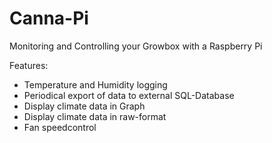 # Canna-Pi

Monitoring and Controlling your Growbox with a Raspberry Pi



Features:
  - Temperature and Humidity logging 
  - Periodical export of data to external SQL-Database
  - Display climate data in Graph
  - Display climate data in raw-format
  - Fan speedcontrol
